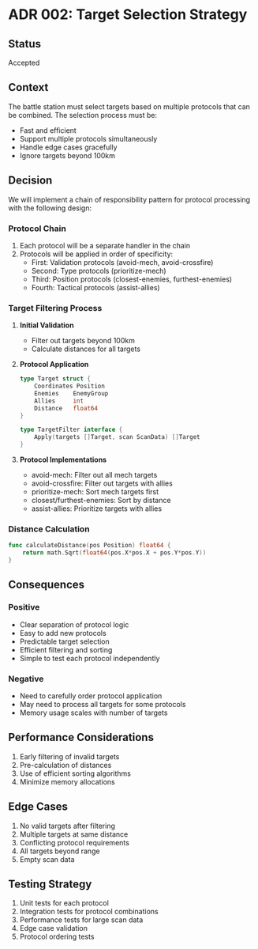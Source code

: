 # ADR 002: Target Selection Strategy

## Status

Accepted

## Context

The battle station must select targets based on multiple protocols that can be combined. The selection process must be:

- Fast and efficient
- Support multiple protocols simultaneously
- Handle edge cases gracefully
- Ignore targets beyond 100km

## Decision

We will implement a chain of responsibility pattern for protocol processing with the following design:

### Protocol Chain

1. Each protocol will be a separate handler in the chain
2. Protocols will be applied in order of specificity:
   - First: Validation protocols (avoid-mech, avoid-crossfire)
   - Second: Type protocols (prioritize-mech)
   - Third: Position protocols (closest-enemies, furthest-enemies)
   - Fourth: Tactical protocols (assist-allies)

### Target Filtering Process

1. **Initial Validation**

   - Filter out targets beyond 100km
   - Calculate distances for all targets

2. **Protocol Application**

   ```go
   type Target struct {
       Coordinates Position
       Enemies    EnemyGroup
       Allies     int
       Distance   float64
   }

   type TargetFilter interface {
       Apply(targets []Target, scan ScanData) []Target
   }
   ```

3. **Protocol Implementations**
   - avoid-mech: Filter out all mech targets
   - avoid-crossfire: Filter out targets with allies
   - prioritize-mech: Sort mech targets first
   - closest/furthest-enemies: Sort by distance
   - assist-allies: Prioritize targets with allies

### Distance Calculation

```go
func calculateDistance(pos Position) float64 {
    return math.Sqrt(float64(pos.X*pos.X + pos.Y*pos.Y))
}
```

## Consequences

### Positive

- Clear separation of protocol logic
- Easy to add new protocols
- Predictable target selection
- Efficient filtering and sorting
- Simple to test each protocol independently

### Negative

- Need to carefully order protocol application
- May need to process all targets for some protocols
- Memory usage scales with number of targets

## Performance Considerations

1. Early filtering of invalid targets
2. Pre-calculation of distances
3. Use of efficient sorting algorithms
4. Minimize memory allocations

## Edge Cases

1. No valid targets after filtering
2. Multiple targets at same distance
3. Conflicting protocol requirements
4. All targets beyond range
5. Empty scan data

## Testing Strategy

1. Unit tests for each protocol
2. Integration tests for protocol combinations
3. Performance tests for large scan data
4. Edge case validation
5. Protocol ordering tests
